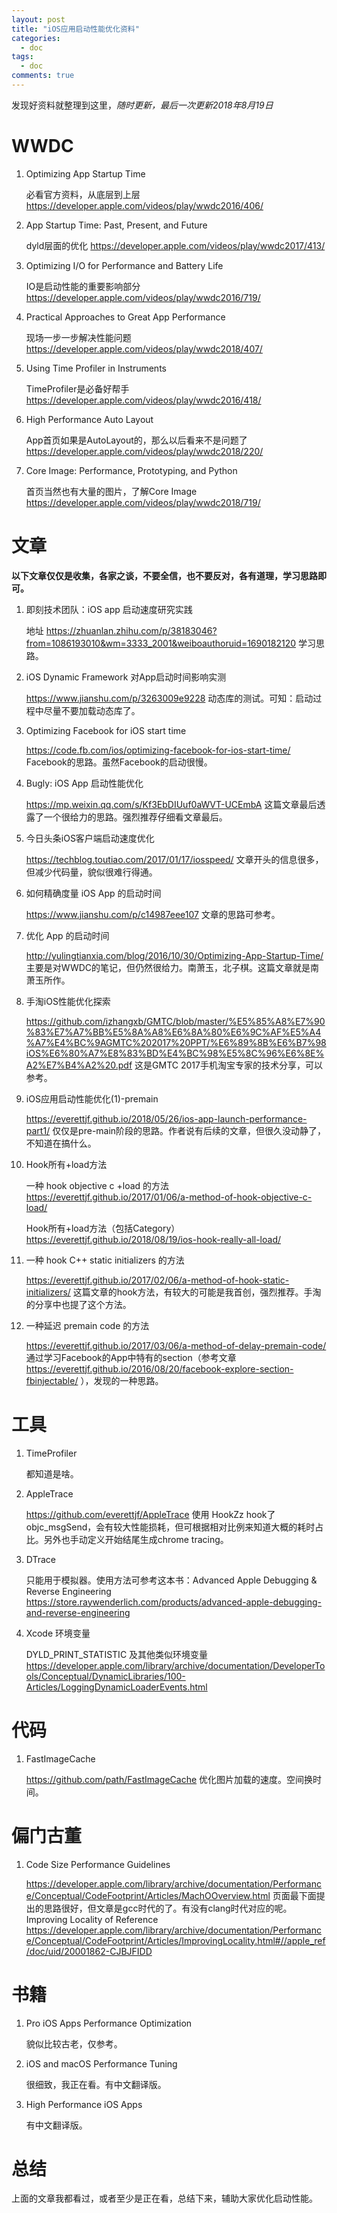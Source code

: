 ```yaml
---
layout: post
title: "iOS应用启动性能优化资料"
categories:
  - doc
tags:
  - doc
comments: true
---
```


发现好资料就整理到这里，*随时更新，最后一次更新2018年8月19日*

<!-- more -->


# WWDC

1. Optimizing App Startup Time
    
    必看官方资料，从底层到上层 <https://developer.apple.com/videos/play/wwdc2016/406/>
    
2. App Startup Time: Past, Present, and Future
    
    dyld层面的优化 <https://developer.apple.com/videos/play/wwdc2017/413/>
    
3. Optimizing I/O for Performance and Battery Life
    
    IO是启动性能的重要影响部分 <https://developer.apple.com/videos/play/wwdc2016/719/>
    
4. Practical Approaches to Great App Performance
    
    现场一步一步解决性能问题 <https://developer.apple.com/videos/play/wwdc2018/407/>
    
5. Using Time Profiler in Instruments
    
    TimeProfiler是必备好帮手 <https://developer.apple.com/videos/play/wwdc2016/418/>
    
6. High Performance Auto Layout
    
    App首页如果是AutoLayout的，那么以后看来不是问题了 <https://developer.apple.com/videos/play/wwdc2018/220/>
    
7. Core Image: Performance, Prototyping, and Python
    
    首页当然也有大量的图片，了解Core Image <https://developer.apple.com/videos/play/wwdc2018/719/>

# 文章

**以下文章仅仅是收集，各家之谈，不要全信，也不要反对，各有道理，学习思路即可。**

1. 即刻技术团队：iOS app 启动速度研究实践
    
    地址 <https://zhuanlan.zhihu.com/p/38183046?from=1086193010&wm=3333_2001&weiboauthoruid=1690182120>
    学习思路。

2. iOS Dynamic Framework 对App启动时间影响实测
    
    <https://www.jianshu.com/p/3263009e9228>
    动态库的测试。可知：启动过程中尽量不要加载动态库了。

3. Optimizing Facebook for iOS start time
    
    <https://code.fb.com/ios/optimizing-facebook-for-ios-start-time/>
    Facebook的思路。虽然Facebook的启动很慢。
    
4. Bugly: iOS App 启动性能优化
    
    <https://mp.weixin.qq.com/s/Kf3EbDIUuf0aWVT-UCEmbA>
    这篇文章最后透露了一个很给力的思路。强烈推荐仔细看文章最后。
    
5. 今日头条iOS客户端启动速度优化
    
    <https://techblog.toutiao.com/2017/01/17/iosspeed/>
    文章开头的信息很多，但减少代码量，貌似很难行得通。
    
6. 如何精确度量 iOS App 的启动时间
    
    <https://www.jianshu.com/p/c14987eee107>
    文章的思路可参考。

7. 优化 App 的启动时间
    
    <http://yulingtianxia.com/blog/2016/10/30/Optimizing-App-Startup-Time/>
    主要是对WWDC的笔记，但仍然很给力。南萧玉，北子棋。这篇文章就是南萧玉所作。
    
8. 手淘iOS性能优化探索
    
    <https://github.com/izhangxb/GMTC/blob/master/%E5%85%A8%E7%90%83%E7%A7%BB%E5%8A%A8%E6%8A%80%E6%9C%AF%E5%A4%A7%E4%BC%9AGMTC%202017%20PPT/%E6%89%8B%E6%B7%98iOS%E6%80%A7%E8%83%BD%E4%BC%98%E5%8C%96%E6%8E%A2%E7%B4%A2%20.pdf>
    这是GMTC 2017手机淘宝专家的技术分享，可以参考。

9. iOS应用启动性能优化(1)-premain
    
    <https://everettjf.github.io/2018/05/26/ios-app-launch-performance-part1/>
    仅仅是pre-main阶段的思路。作者说有后续的文章，但很久没动静了，不知道在搞什么。

10. Hook所有+load方法
    
    一种 hook objective c +load 的方法 <https://everettjf.github.io/2017/01/06/a-method-of-hook-objective-c-load/>
    
    Hook所有+load方法（包括Category）
 <https://everettjf.github.io/2018/08/19/ios-hook-really-all-load/>
    
11. 一种 hook C++ static initializers 的方法
    
    <https://everettjf.github.io/2017/02/06/a-method-of-hook-static-initializers/>
    这篇文章的hook方法，有较大的可能是我首创，强烈推荐。手淘的分享中也提了这个方法。

12. 一种延迟 premain code 的方法
    
    <https://everettjf.github.io/2017/03/06/a-method-of-delay-premain-code/>
    通过学习Facebook的App中特有的section（参考文章 <https://everettjf.github.io/2016/08/20/facebook-explore-section-fbinjectable/> ），发现的一种思路。

    
# 工具

1. TimeProfiler
    
    都知道是啥。
    
2. AppleTrace
    
    <https://github.com/everettjf/AppleTrace>
    使用 HookZz hook了objc_msgSend，会有较大性能损耗，但可根据相对比例来知道大概的耗时占比。另外也手动定义开始结尾生成chrome tracing。
    
3. DTrace
    
    只能用于模拟器。使用方法可参考这本书：Advanced Apple Debugging & Reverse Engineering <https://store.raywenderlich.com/products/advanced-apple-debugging-and-reverse-engineering>
    
4. Xcode 环境变量
    
    DYLD_PRINT_STATISTIC 及其他类似环境变量 <https://developer.apple.com/library/archive/documentation/DeveloperTools/Conceptual/DynamicLibraries/100-Articles/LoggingDynamicLoaderEvents.html>

# 代码

1. FastImageCache
    
    <https://github.com/path/FastImageCache>
    优化图片加载的速度。空间换时间。


# 偏门古董

1. Code Size Performance Guidelines
    
    <https://developer.apple.com/library/archive/documentation/Performance/Conceptual/CodeFootprint/Articles/MachOOverview.html>
    页面最下面提出的思路很好，但文章是gcc时代的了。有没有clang时代对应的呢。
    Improving Locality of Reference <https://developer.apple.com/library/archive/documentation/Performance/Conceptual/CodeFootprint/Articles/ImprovingLocality.html#//apple_ref/doc/uid/20001862-CJBJFIDD>

# 书籍

1. Pro iOS Apps Performance Optimization
    
    貌似比较古老，仅参考。
    
2. iOS and macOS Performance Tuning
    
    很细致，我正在看。有中文翻译版。
    
3. High Performance iOS Apps
    
    有中文翻译版。




# 总结

上面的文章我都看过，或者至少是正在看，总结下来，辅助大家优化启动性能。

